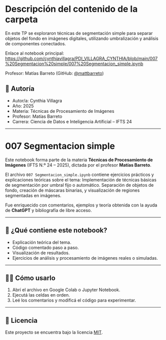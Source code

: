 # Descripción del contenido de la carpeta
En este TP se exploraron técnicas de segmentación simple para separar objetos del fondo en imágenes digitales, utilizando umbralización y análisis de componentes conectados.

Enlace al notebook principal: https://github.com/cynthiavillagra/PDI_VILLAGRA_CYNTHIA/blob/main/007%20Segmentacion%20simple/007%20Segmentacion_simple.ipynb

Profesor: Matías Barreto (GitHub: [@mattbarreto](https://github.com/mattbarreto))

## 👤 Autoría

- Autor/a: Cynthia Villagra
- Año: 2025  
- Materia: Técnicas de Procesamiento de Imágenes  
- Profesor: Matías Barreto  
- Carrera: Ciencia de Datos e Inteligencia Artificial – IFTS 24

---

# 007 Segmentacion simple

Este notebook forma parte de la materia **Técnicas de Procesamiento de Imágenes** (IFTS N.º 24 – 2025), dictada por el profesor **Matías Barreto**.  

El archivo `007 Segmentacion_simple.ipynb` contiene ejercicios prácticos y explicaciones teóricas sobre el tema:
Implementación de técnicas básicas de segmentación por umbral fijo o automático. Separación de objetos de fondo, creación de máscaras binarias, y visualización de regiones segmentadas en imágenes.

Fue enriquecido con comentarios, ejemplos y teoría obtenida con la ayuda de **ChatGPT** y bibliografía de libre acceso.

---

## 📘 ¿Qué contiene este notebook?

- Explicación teórica del tema.
- Código comentado paso a paso.
- Visualización de resultados.
- Ejercicios de análisis y procesamiento de imágenes reales o simuladas.

---

## 🧑‍💻 Cómo usarlo

1. Abrí el archivo en Google Colab o Jupyter Notebook.
2. Ejecutá las celdas en orden.
3. Leé los comentarios y modificá el código para experimentar.

---

## 📄 Licencia

Este proyecto se encuentra bajo la licencia [MIT](https://opensource.org/licenses/MIT).
